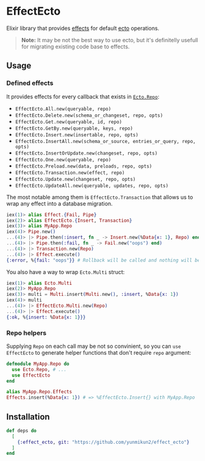 # EffectEcto

Elixir library that provides
[effects](https://github.com/yunmikun2/effect) for default
[ecto](https://github.com/elixir-ecto/ecto) operations.

> **Note:** It may be not the best way to use ecto, but it's
> definitelly usefull for migrating existing code base to effects.

## Usage

### Defined effects

It provides effects for every callback that exists in
[`Ecto.Repo`](https://hexdocs.pm/ecto/Ecto.Repo.html):

  - `EffectEcto.All.new(queryable, repo)`
  - `EffectEcto.Delete.new(schema_or_changeset, repo, opts)`
  - `EffectEcto.Get.new(queryable, id, repo)`
  - `EffectEcto.GetBy.new(queryable, keys, repo)`
  - `EffectEcto.Insert.new(insertable, repo, opts)`
  - `EffectEcto.InsertAll.new(schema_or_source, entries_or_query, repo, opts)`
  - `EffectEcto.InsertOrUpdate.new(changeset, repo, opts)`
  - `EffectEcto.One.new(queryable, repo)`
  - `EffectEcto.Preload.new(data, preloads, repo, opts)`
  - `EffectEcto.Transaction.new(effect, repo)`
  - `EffectEcto.Update.new(changeset, repo, opts)`
  - `EffectEcto.UpdateAll.new(queryable, updates, repo, opts)`

The most notable among them is `EffectEcto.Transaction` that allows
us to wrap any effect into a database migration.

```elixir
iex(1)> alias Effect.{Fail, Pipe}
iex(2)> alias EffectEcto.{Insert, Transaction}
iex(3)> alias MyApp.Repo
iex(4)> Pipe.new()
...(4)> |> Pipe.then(:insert, fn _ -> Insert.new(%Data{x: 1}, Repo) end)
...(4)> |> Pipe.then(:fail, fn _ -> Fail.new("oops") end)
...(4)> |> Transaction.new(Repo)
...(4)> |> Effect.execute()
{:error, %{fail: "oops"}} # Rollback will be called and nothing will be inserted.
```

You also have a way to wrap `Ecto.Multi` struct:

```elixir
iex(1)> alias Ecto.Multi
iex(2)> MyApp.Repo
iex(3)> multi = Multi.insert(Multi.new(), :insert, %Data{x: 1})
iex(4)> multi
...(4)> |> EffectEcto.Multi.new(Repo)
...(4)> |> Effect.execute()
{:ok, %{insert: %Data{x: 1}}}
```

### Repo helpers

Supplying `Repo` on each call may be not so convinient, so you can
`use EffectEcto` to generate helper functions that don't require
`repo` argument:

```elixir
defmodule MyApp.Repo do
  use Ecto.Repo, # ...
  use EffectEcto
end

alias MyApp.Repo.Effects
Effects.insert(%Data{x: 1}) # => %EffectEcto.Insert{} with MyApp.Repo
```

## Installation

```elixir
def deps do
  [
    {:effect_ecto, git: "https://github.com/yunmikun2/effect_ecto"}
  ]
end
```
